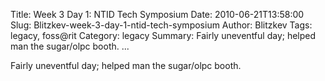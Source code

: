 Title: Week 3 Day 1: NTID Tech Symposium
Date: 2010-06-21T13:58:00
Slug: Blitzkev-week-3-day-1-ntid-tech-symposium
Author: Blitzkev
Tags: legacy, foss@rit
Category: legacy
Summary: Fairly uneventful day; helped man the sugar/olpc booth. ... 

Fairly uneventful day; helped man the sugar/olpc booth.

